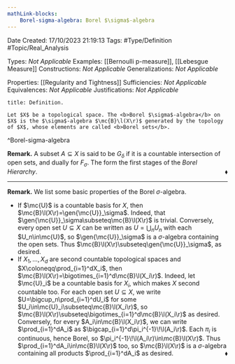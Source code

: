```yaml
---
mathLink-blocks:
    Borel-sigma-algebra: Borel $\sigma$-algebra
---
```


<div class="topSpace"></div>

Date Created: 17/10/2023 21:19:13
Tags: #Type/Definition #Topic/Real_Analysis

Types: <i>Not Applicable</i>
Examples: [[Bernoulli p-measure]], [[Lebesgue Measure]]
Constructions: <i>Not Applicable</i>
Generalizations: <i>Not Applicable</i>

Properties: [[Regularity and Tightness]]
Sufficiencies: <i>Not Applicable</i>
Equivalences: <i>Not Applicable</i>
Justifications: <i>Not Applicable</i>

``` ad-Definition
title: Definition.

Let $X$ be a topological space. The <b>Borel $\sigma$-algebra</b> on $X$ is the $\sigma$-algebra $\mc{B}\l(X\r)$ generated by the topology of $X$, whose elements are called <b>Borel sets</b>.

```
^Borel-sigma-algebra

<b>Remark.</b> A subset $A\subseteq X$ is said to be $G_\delta$ if it is a countable intersection of open sets, and dually for $F_\sigma$. The form the first stages of the <i>Borel Hierarchy</i>.<span style="float:right;">$\blacklozenge$</span>

---

<b>Remark.</b> We list some basic properties of the Borel $\sigma$-algebra.
* If $\mc{U}$ is a countable basis for $X$, then $\mc{B}\l(X\r)=\gen{\mc{U}}_\sigma$. Indeed, that $\gen{\mc{U}}_\sigma\subseteq\mc{B}\l(X\r)$ is trivial. Conversely, every open set $U\subseteq X$ can be written as $U=\bigcup_nU_n$ with each $U_n\in\mc{U}$, so $\gen{\mc{U}}_\sigma$ is a $\sigma$-algebra containing the open sets. Thus $\mc{B}\l(X\r)\subseteq\gen{\mc{U}}_\sigma$, as desired.
* If $X_1,\dots,X_d$ are second countable topological spaces and $X\coloneqq\prod_{i=1}^dX_i$, then $\mc{B}\l(X\r)=\bigotimes_{i=1}^d\mc{B}\l(X_i\r)$. Indeed, let $\mc{U}_i$ be a countable basis for $X_i$, which makes $X$ second countable too. For each open set $U\subseteq X$, we write $U=\bigcup_n\prod_{i=1}^dU_i$ for some $U_i\in\mc{U}_i\subseteq\mc{B}\l(X_i\r)$, so $\mc{B}\l(X\r)\subseteq\bigotimes_{i=1}^d\mc{B}\l(X_i\r)$ as desired. Conversely, for every $A_i\in\mc{B}\l(X_i\r)$, we can write $\prod_{i=1}^dA_i$ as $\bigcap_{i=1}^d\pi_i^{-1}\!\l(A_i\r)$. Each $\pi_i$ is continuous, hence Borel, so $\pi_i^{-1}\!\l(A_i\r)\in\mc{B}\l(X\r)$. Thus $\prod_{i=1}^dA_i\in\mc{B}\l(X\r)$ too, so $\mc{B}\l(X\r)$ is a $\sigma$-algebra containing all products $\prod_{i=1}^dA_i$ as desired.<span style="float:right;">$\blacklozenge$</span>
